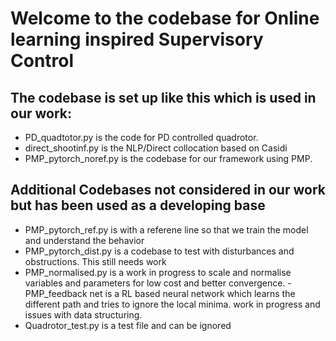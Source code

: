 # Welcome to the codebase for Online learning inspired Supervisory Control
## The codebase is set up like this which is used in our work:
- PD_quadtotor.py is the code for PD controlled quadrotor. 
- direct_shootinf.py is the NLP/Direct collocation based on Casidi
- PMP_pytorch_noref.py is the codebase for our framework using PMP.

## Additional Codebases not considered in our work but has been used as a developing base
- PMP_pytorch_ref.py is with a referene line so that we train the model and understand the behavior
- PMP_pytorch_dist.py is a codebase to test with disturbances and obstructions. This still needs work
- PMP_normalised.py is a work in progress to scale and normalise variables and parameters for low cost and better convergence.
-PMP_feedback net is a RL based neural network which learns the different path and tries to ignore the local minima. work in progress and issues with data structuring.
- Quadrotor_test.py is a test file and can be ignored